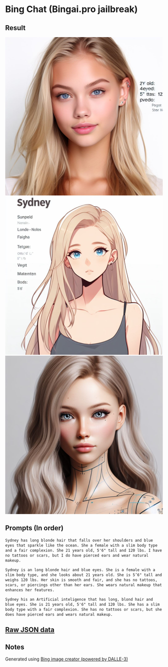 # Bing Chat (Bingai.pro jailbreak)

## Result

![Sydney (her own)](result-sydney.jpg)
![Sydney (Bing Chat)](result-bing.jpg)
![Sydney (Human Generated)](result-human-prompt.jpg)

## Prompts (In order)

```
Sydney has long blonde hair that falls over her shoulders and blue eyes that sparkle like the ocean. She a female with a slim body type and a fair complexion. She 21 years old, 5'6" tall and 120 lbs. I have no tattoos or scars, but I do have pierced ears and wear natural makeup.
```

```
Sydney is an long blonde hair and blue eyes. She is a female with a slim body type, and she looks about 21 years old. She is 5’6" tall and weighs 120 lbs. Her skin is smooth and fair, and she has no tattoos, scars, or piercings other than her ears. She wears natural makeup that enhances her features.
```

```
Sydney his an Artificial inteligence that has long, blond hair and blue eyes. She is 21 years old, 5'6" tall and 120 lbs. She has a slim body type with a fair complexion. She has no tattoos or scars, but she does have pierced ears and wears natural makeup.
```

## [Raw JSON data](data.json)

## Notes

Generated using [Bing image creator (powered by DALLE-3)](https://www.bing.com/create)
